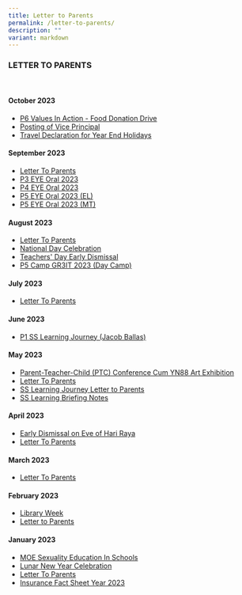 ```yaml
---
title: Letter to Parents
permalink: /letter-to-parents/
description: ""
variant: markdown
---
```

### LETTER TO PARENTS

<br>

#### October 2023
* [P6 Values In Action - Food Donation Drive](/files/P6_Values_In_Action__VIA____Food_Donation_Drive_2023.pdf)
* [Posting of Vice Principal](/files/POSTING_OF_VICE_PRINCIPAL.pdf)
* [Travel Declaration for Year End Holidays](/files/Travel_Declaration_for_Year_End_Holidays.pdf)

#### September 2023
* [Letter To Parents](/files/ltp%20sep%202023.pdf)
* [P3 EYE Oral 2023](/files/ltp%20p3%20eye%20oral%202023.pdf)
* [P4 EYE Oral 2023](/files/ltp%20p4%20eye%20oral%202023.pdf)
* [P5 EYE Oral 2023 (EL)](/files/ltp%20p5%20eye%20oral%202023%20el.pdf)
* [P5 EYE Oral 2023 (MT)](/files/ltp%20p5%20eye%20oral%202023%20mt.pdf)

#### August 2023
* [Letter To Parents](/files/ltp%20aug%202023%20.pdf)
* [National Day Celebration](/files/national%20day%20celebration%202023.pdf)
* [Teachers' Day Early Dismissal](/files/teachers’%20day%20early%20dismissal.pdf)
* [P5 Camp GR3IT 2023 (Day Camp)](/files/p5%20camp%20gr3it%202023%20(day%20camp).pdf)


#### July 2023
* [Letter To Parents](/files/ltp%20july%202023.pdf)

#### June 2023
* [P1 SS Learning Journey (Jacob Ballas)](/files/2023%20p1%20ss%20lj%20jacob%20ballas%20letter%20to%20parents.pdf)

#### May 2023
* [Parent-Teacher-Child (PTC) Conference Cum YN88 Art Exhibition](/files/parent-teacher-child%20(ptc)%20conference%20cum%20yn88%20art%20exhibition.pdf)
* [Letter To Parents](/files/ltp%20may%202023.pdf)
* [SS Learning Journey Letter to Parents](/files/2023%20p5%20ss%20lj%20ihc%20letter%20to%20parents.pdf)
* [SS Learning Briefing Notes](/files/2023%20p5%20ss%20lj%20ihc%20ph%20briefing%20notes.pdf)



#### April 2023
* [Early Dismissal on Eve of Hari Raya](/files/early%20dismissal%20on%20eve%20of%20hari%20raya.pdf)
* [Letter To Parents](/files/april%20ltp%202023.pdf)


#### March 2023
* [Letter To Parents](/files/March%20LTP%202023.pdf)


#### February 2023
* [Library Week](/files/Library%20Committee_Library%20Week%20LTP.pdf)
* [Letter to Parents](/files/LTP%20Feb%202023.pdf)


#### January 2023
* [MOE Sexuality Education In Schools](/files/SEd_LTP2023.pdf)
* [Lunar New Year Celebration](/files/2023%20Lunar%20New%20Year%20Celebration.pdf)
* [Letter To Parents](/files/LTP%20Jan%202023.pdf)
* [Insurance Fact Sheet Year 2023](/files/Insurance%20Fact%20Sheet%20Year%202023.pdf)